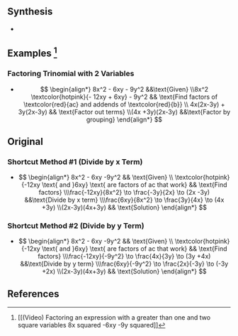 
## Synthesis
- 
## Examples [^1]
### Factoring Trinomial with 2 Variables
- $$ \begin{align*} 8x^2 - 6xy - 9y^2 &&\text{Given} \\8x^2 \textcolor{hotpink}{- 12xy + 6xy} - 9y^2 && \text{Find factors of \textcolor{red}{ac} and addends of \textcolor{red}{b}} \\ 4x(2x-3y) + 3y(2x-3y) && \text{Factor out terms} \\(4x +3y)(2x-3y) &&\text{Factor by grouping} \end{align*}  $$
## Original
### Shortcut Method #1 (Divide by x Term)
- $$ \begin{align*} 8x^2 - 6xy -9y^2 && \text{Given} \\ \textcolor{hotpink}{-12xy \text{ and }6xy} \text{ are factors of ac that work} && \text{Find factors} \\\frac{-12xy}{8x^2} \to \frac{-3y}{2x} \to (2x -3y) &&\text{Divide by x term} \\\frac{6xy}{8x^2} \to \frac{3y}{4x} \to (4x +3y) \\(2x-3y)(4x+3y) && \text{Solution} \end{align*}  $$
### Shortcut Method #2 (Divide by y Term)
- $$ \begin{align*} 8x^2 - 6xy -9y^2 && \text{Given} \\ \textcolor{hotpink}{-12xy \text{ and }6xy} \text{ are factors of ac that work} && \text{Find factors} \\\frac{-12xy}{-9y^2} \to \frac{4x}{3y} \to (3y +4x) &&\text{Divide by y term} \\\frac{6xy}{-9y^2} \to \frac{2x}{-3y} \to (-3y +2x) \\(2x-3y)(4x+3y) && \text{Solution} \end{align*}  $$
## References
[^1]: [[(Video) Factoring an expression with a greater than one and two square variables 8x squared -6xy -9y squared]]